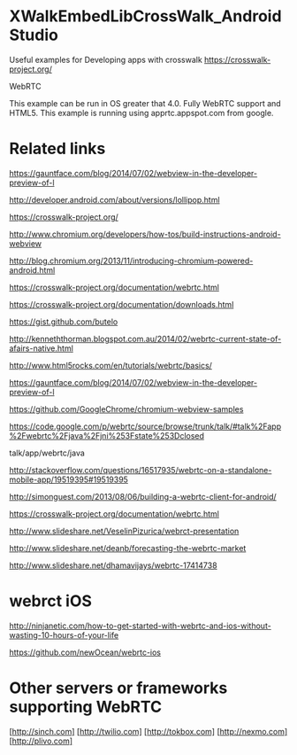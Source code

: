 XWalkEmbedLibCrossWalk_AndroidStudio
====================================

Useful examples for Developing apps with crosswalk https://crosswalk-project.org/


WebRTC

This example can be run in OS greater that 4.0. Fully WebRTC support and HTML5. This example is running using apprtc.appspot.com from google.

Related links
====================================

https://gauntface.com/blog/2014/07/02/webview-in-the-developer-preview-of-l

http://developer.android.com/about/versions/lollipop.html

https://crosswalk-project.org/

http://www.chromium.org/developers/how-tos/build-instructions-android-webview

http://blog.chromium.org/2013/11/introducing-chromium-powered-android.html

https://crosswalk-project.org/documentation/webrtc.html

https://crosswalk-project.org/documentation/downloads.html

https://gist.github.com/butelo

http://kenneththorman.blogspot.com.au/2014/02/webrtc-current-state-of-afairs-native.html

http://www.html5rocks.com/en/tutorials/webrtc/basics/

https://gauntface.com/blog/2014/07/02/webview-in-the-developer-preview-of-l

https://github.com/GoogleChrome/chromium-webview-samples

https://code.google.com/p/webrtc/source/browse/trunk/talk/#talk%2Fapp%2Fwebrtc%2Fjava%2Fjni%253Fstate%253Dclosed

talk/app/webrtc/java

http://stackoverflow.com/questions/16517935/webrtc-on-a-standalone-mobile-app/19519395#19519395

http://simonguest.com/2013/08/06/building-a-webrtc-client-for-android/

https://crosswalk-project.org/documentation/webrtc.html

http://www.slideshare.net/VeselinPizurica/webrct-presentation

http://www.slideshare.net/deanb/forecasting-the-webrtc-market

http://www.slideshare.net/dhamavijays/webrtc-17414738

webrct iOS
====================================

http://ninjanetic.com/how-to-get-started-with-webrtc-and-ios-without-wasting-10-hours-of-your-life

https://github.com/newOcean/webrtc-ios



Other servers or frameworks supporting WebRTC
====================================

[http://sinch.com]
[http://twilio.com]
[http://tokbox.com]
[http://nexmo.com]
[http://plivo.com] 

